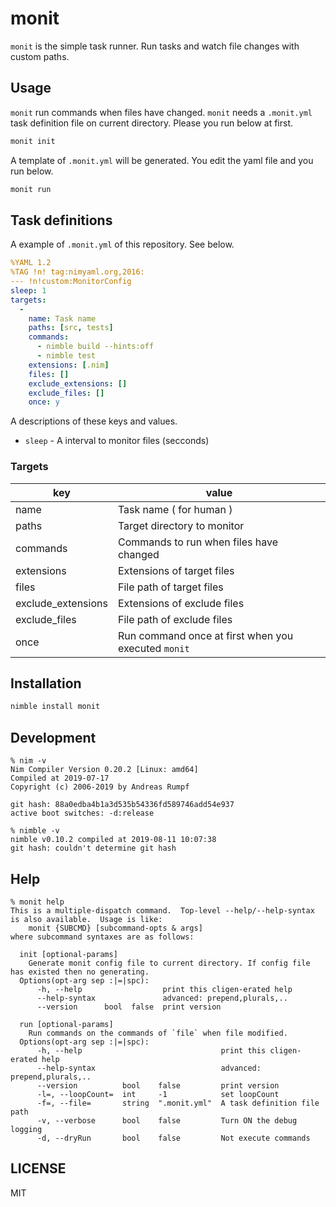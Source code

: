 # monit

`monit` is the simple task runner.
Run tasks and watch file changes with custom paths.

## Usage

`monit` run commands when files have changed.
`monit` needs a `.monit.yml` task definition file on current directory.
Please you run below at first.

```bash
monit init
```

A template of `.monit.yml` will be generated.
You edit the yaml file and you run below.

```bash
monit run
```

## Task definitions

A example of `.monit.yml` of this repository.
See below.

```yml
%YAML 1.2
%TAG !n! tag:nimyaml.org,2016:
--- !n!custom:MonitorConfig 
sleep: 1
targets: 
  - 
    name: Task name
    paths: [src, tests]
    commands:
      - nimble build --hints:off
      - nimble test
    extensions: [.nim]
    files: []
    exclude_extensions: []
    exclude_files: []
    once: y
```

A descriptions of these keys and values.

* `sleep` - A interval to monitor files (secconds)

### Targets

| key | value |
| --- | ----- |
| name               | Task name ( for human ) |
| paths              | Target directory to monitor |
| commands           | Commands to run when files have changed |
| extensions         | Extensions of target files |
| files              | File path of target files |
| exclude_extensions | Extensions of exclude files |
| exclude_files      | File path of exclude files |
| once               | Run command once at first when you executed `monit` |

## Installation

```bash
nimble install monit
```

## Development

    % nim -v
    Nim Compiler Version 0.20.2 [Linux: amd64]
    Compiled at 2019-07-17
    Copyright (c) 2006-2019 by Andreas Rumpf

    git hash: 88a0edba4b1a3d535b54336fd589746add54e937
    active boot switches: -d:release

    % nimble -v
    nimble v0.10.2 compiled at 2019-08-11 10:07:38
    git hash: couldn't determine git hash

## Help

    % monit help
    This is a multiple-dispatch command.  Top-level --help/--help-syntax
    is also available.  Usage is like:
        monit {SUBCMD} [subcommand-opts & args]
    where subcommand syntaxes are as follows:

      init [optional-params] 
        Generate monit config file to current directory. If config file has existed then no generating.
      Options(opt-arg sep :|=|spc):
          -h, --help                  print this cligen-erated help
          --help-syntax               advanced: prepend,plurals,..
          --version      bool  false  print version

      run [optional-params] 
        Run commands on the commands of `file` when file modified.
      Options(opt-arg sep :|=|spc):
          -h, --help                               print this cligen-erated help
          --help-syntax                            advanced: prepend,plurals,..
          --version          bool    false         print version
          -l=, --loopCount=  int     -1            set loopCount
          -f=, --file=       string  ".monit.yml"  A task definition file path
          -v, --verbose      bool    false         Turn ON the debug logging
          -d, --dryRun       bool    false         Not execute commands

## LICENSE

MIT
